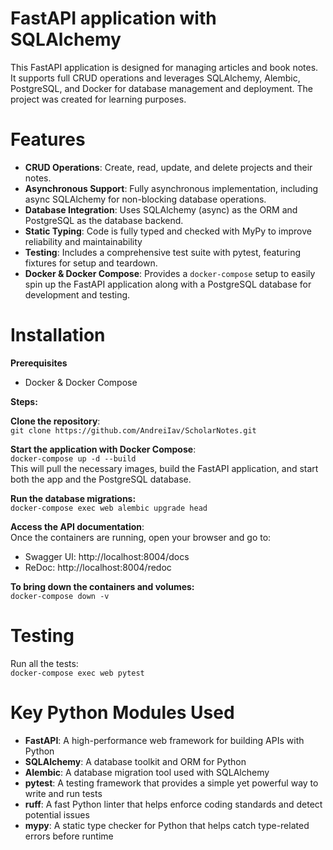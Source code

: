 # FastAPI application with SQLAlchemy
This FastAPI application is designed for managing articles and book notes. It supports full CRUD operations and leverages SQLAlchemy, Alembic, PostgreSQL, and Docker for database management and deployment. The project was created for learning purposes.

# Features
- **CRUD Operations**: Create, read, update, and delete projects and their notes.
- **Asynchronous Support**: Fully asynchronous implementation, including async SQLAlchemy for non-blocking database operations.
- **Database Integration**:  Uses SQLAlchemy (async) as the ORM and PostgreSQL as the database backend.
- **Static Typing**: Code is fully typed and checked with MyPy to improve reliability and maintainability
- **Testing**: Includes a comprehensive test suite with pytest, featuring fixtures for setup and teardown.
- **Docker & Docker Compose**: Provides a `docker-compose` setup to easily spin up the FastAPI application along with a PostgreSQL database for development and testing.

# Installation

**Prerequisites**

- Docker & Docker Compose

**Steps:**

**Clone the repository**:\
`git clone https://github.com/AndreiIav/ScholarNotes.git`

**Start the application with Docker Compose**:\
`docker-compose up -d --build`\
This will pull the necessary images, build the FastAPI application, and start both the app and the PostgreSQL database.

**Run the database migrations:**\
`docker-compose exec web alembic upgrade head`

**Access the API documentation**:\
Once the containers are running, open your browser and go to:
- Swagger UI:  http://localhost:8004/docs
- ReDoc: http://localhost:8004/redoc

**To bring down the containers and volumes:**\
`docker-compose down -v`

# Testing
Run all the tests:\
`docker-compose exec web pytest`

# Key Python Modules Used
- **FastAPI**: A high-performance web framework for building APIs with Python
- **SQLAlchemy**: A database toolkit and ORM for Python
- **Alembic**: A database migration tool used with SQLAlchemy 
- **pytest**: A testing framework that provides a simple yet powerful way to write and run tests
- **ruff**: A fast Python linter that helps enforce coding standards and detect potential issues
- **mypy**: A static type checker for Python that helps catch type-related errors before runtime



